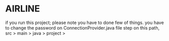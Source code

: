 # AIRLINE
if you run this project;
please note you have to done few of things.
you have to change the password on ConnectionProvider.java file
step on this path, src > main > java > project >
